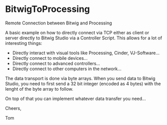 BitwigToProcessing
==================

Remote Connection between Bitwig and Processing

A basic example on how to directly connect via TCP either as client or server directly to Bitwig Studio via a Controller Script.
This allows for a lot of interesting things:

 - Directly interact with visual tools like Processing, Cinder, VJ-Software...
 - Directly connect to mobile devices...
 - Directly connect to advanced controllers...
 - Directly connect to other computers in the network...

The data transport is done via byte arrays.
When you send data to Bitwig Studio, you need to first send a 32 bit integer (encoded as 4 bytes) with the lenght of the byte array to follow.

On top of that you can implement whatever data transfer you need...

Cheers,

Tom
